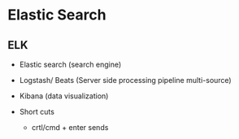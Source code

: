 # Elastic Search

## ELK

- Elastic search (search engine)
- Logstash/ Beats (Server side processing pipeline multi-source)
- Kibana (data visualization)

- Short cuts

    - crtl/cmd + enter sends
